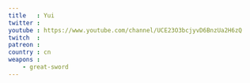 ```yaml
---
title   : Yui
twitter :
youtube : https://www.youtube.com/channel/UCE23O3bcjyvD6BnzUa2H6zQ
twitch  :
patreon :
country : cn
weapons :
    - great-sword
---
```

